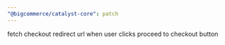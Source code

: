 ```yaml
---
"@bigcommerce/catalyst-core": patch
---
```


fetch checkout redirect url when user clicks proceed to checkout button

